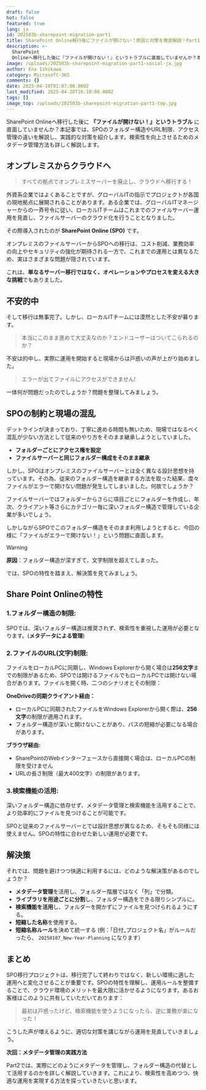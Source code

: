 ```yaml
---
draft: false
hot: false
featured: true
lang: ja
id: 202503b-sharepoint-migration-part1
title: SharePoint Online移行後にファイルが開けない？原因と対策を徹底解説！Part1
description: >-
  SharePoint
  Onlineへ移行した後に『ファイルが開けない！』というトラブルに直面していませんか？本記事では、SPOのフォルダー構造やURL制限、アクセス管理の違いを解説し、実践的な対策を紹介します。検索性を向上させるためのメタデータ管理方法も詳しく解説！ 
image: /uploads/202503b-sharepoint-migration-part1-social-ja.jpg
author: Ena Ishikawa
category: Microsoft-365
comments: {}
date: 2025-04-10T01:07:00.000Z
last_modified: 2025-04-28T16:18:00.000Z
tags: []
image_top: /uploads/202503b-sharepoint-migration-part1-top.jpg
---
```

SharePoint Onlineへ移行した後に **『ファイルが開けない！』というトラブル** に直面していませんか？本記事では、SPOのフォルダー構造やURL制限、アクセス管理の違いを解説し、実践的な対策を紹介します。検索性を向上させるためのメタデータ管理方法も詳しく解説します。

<!--more-->

## オンプレミスからクラウドへ

> すべての拠点でオンプレミスサーバーを廃止し、クラウドへ移行する！

外資系企業ではよくあることですが、グローバルITの指示でプロジェクトが各国の現地拠点に展開されることがあります。ある企業では、グローバルITマネージャーからの一斉号令に従い、ローカルITチームはこれまでのファイルサーバー運用を見直し、ファイルサーバーのクラウド化を行うこととなりました。

その際導入されたのが **SharePoint Online (SPO)** です。

オンプレミスのファイルサーバーからSPOへの移行は、コスト削減、業務効率の向上やセキュリティの強化が期待される一方で、これまでの運用とは異なるため、実はさまざまな問題が隠されています。<br>

これは、**単なるサーバー移行ではなく、オペレーションやプロセスを変える大きな挑戦**でもありました。

## 不安的中 

そして移行は無事完了。しかし、ローカルITチームには漠然とした不安が募ります。

> 本当にこのまま進めて大丈夫なのか？エンドユーザーはついてこられるのか？

不安は的中し、実際に運用を開始すると現場からは戸惑いの声が上がり始めました。

> エラーが出てファイルにアクセスができません!

一体何が問題だったのでしょうか？問題を整理してみましょう。


## SPOの制約と現場の混乱 
デットラインが決まっており、丁寧に進める時間も無いため、現場ではなるべく混乱が少ない方法として従来のやり方をそのまま継承しようとしていました。

* **フォルダーごとにアクセス権を設定**
* **ファイルサーバーと同じフォルダー構成をそのまま継承**

しかし、SPOはオンプレミスのファイルサーバーとは全く異なる設計思想を持っています。その為、従来のフォルダー構造を継承する方法を取った結果、度々ファイルがエラーで開けない問題が発生してしまいました。何故でしょうか？ 

ファイルサーバーではフォルダーからさらに項目ごとにフォルダーを作成し、年次、クライアント等さらにカテゴリー毎に深いフォルダー構造で管理している企業が多いでしょう。

しかしながらSPOでこのフォルダー構造をそのまま利用しようとすると、今回の様に「ファイルがエラーで開けない！」という問題に直面します。

> [!WARNING]
> **原因**：フォルダー構造が深すぎて、文字制限を超えてしまった。

では、SPOの特性を踏まえ、解決策を見てみましょう。

## Share Point Onlineの特性
### 1.フォルダー構造の制限:
SPOでは、深いフォルダー構造は推奨されず、検索性を重視した運用が必要となります。(**メタデータによる管理**) 

### 2.ファイルのURL(文字)制限:
ファイルをローカルPCに同期し、Windows Explorerから開く場合は**256文字**までの制限があるため、SPOでは開けるファイルでもローカルPCでは開けない場合があります。ファイルを開く時、二つのシナリオとその制限：

**OneDriveの同期クライアント経由：** 

* ローカルPCに同期されたファイルをWindows Explorerから開く際は、**256文字**の制限が適用されます。
* フォルダー構造が深いと開けないことがあり、パスの短縮が必要になる場合があります。<br>

**ブラウザ経由:** 

* SharePointのWebインターフェースから直接開く場合は、ローカルPCの制限を受けません
* URLの長さ制限（最大400文字）の制限があります。

### 3.検索機能の活用:
深いフォルダー構造に依存せず、メタデータ管理と検索機能を活用することで、より効率的にファイルを見つけることが可能です。

SPOと従来のファイルサーバーとでは設計思想が異なるため、そもそも同様には使えません。SPOの特性に合わせた新しい運用が必要です。

## 解決策
それでは、問題を避けつつ快適に利用するには、どのような解決策があるのでしょうか？

* **メタデータ管理**を活用し、フォルダー階層ではなく「列」で分類。
* **ライブラリを用途ごとに分割**し、フォルダー構造をできる限りシンプルに。 
* **検索機能を活用**し、フォルダーを開かずにファイルを見つけられるようにする。
* **短縮した名称**を使用する。
* **短縮名称ルール**を決めて統一する (例：「日付_プロジェクト名」がルールだったら、 `20250107_New-Year-Planning` になります） 

## まとめ
SPO移行プロジェクトは、移行完了して終わりではなく、新しい環境に適した運用へと変化させることが重要です。SPOの特性を理解し、運用ルールを整備することで、クラウド環境のメリットを最大限に活かせるようになります。あるお客様はこのように共有していただいております：

> 最初は戸惑ったけど、検索機能を使うようになったら、逆に業務が楽になった！

こうした声が増えるように、適切な対策を講じながら運用を見直していきましょう。

**次回：メタデータ管理の実践方法**

Part2では、実際にどのようにメタデータを管理し、フォルダー構造の代替として活用するのかを詳しく解説していきます。これにより、検索性を高めつつ、快適な運用を実現する方法を探っていきたいと思います。
